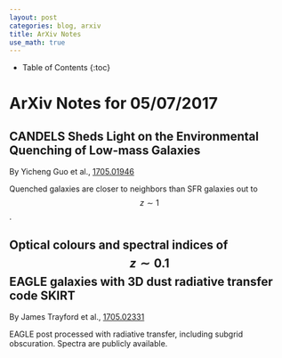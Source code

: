 ```yaml
---
layout: post
categories: blog, arxiv
title: ArXiv Notes
use_math: true
---
```


* Table of Contents
{:toc}


# ArXiv Notes for 05/07/2017


## CANDELS Sheds Light on the Environmental Quenching of Low-mass Galaxies

By Yicheng Guo et al., [1705.01946](https://arxiv.org/abs/1705.01946)

Quenched galaxies are closer to neighbors than SFR galaxies out to $$z\sim 1$$.

## Optical colours and spectral indices of $$z \sim 0.1$$ EAGLE galaxies with 3D dust radiative transfer code SKIRT

By James Trayford et al., [1705.02331](https://arxiv.org/abs/1705.02331)

EAGLE post processed with radiative transfer, including subgrid obscuration. Spectra
are publicly available.